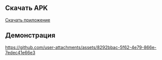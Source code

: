 ## Скачать APK
[Скачать приложение](./app/app-debug-androidTest.apk)

## Демонстрация

https://github.com/user-attachments/assets/8292bbac-5f62-4e79-866e-7edec41e66e3
